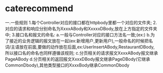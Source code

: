 # caterecommend
一.一些规则
1.每个Controller对应的接口都在httpbody里都一个对应的文件夹;
2.对应的请求和响应分别命名为XxxxABody和XxxxxDBody,放在上方指定的文件夹中;
3.接口名和报文的命名:
  a.一般与Controller对应的接口方法名一致;(ex:)
  b.为了接近的业务逻辑的报文放在一起(ex:新增用户,更新用户),一般命名的时候把名词/主语放在前面,要做的动作放在后面,ex:UserInsertABody,RestaurantDBody,
  所以接口名的命名也同样遵循该规则;
  c.分页相关的请求报文XxxxABody报文继承PageABody
  d.分页相关的返回报文XxxxDBody报文继承PageDBody(它继承CommonDbody),其他类型接口的XxxxBody继承CommonDbody
  
